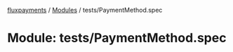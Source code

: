 [fluxpayments](../README.md) / [Modules](../modules.md) / tests/PaymentMethod.spec

# Module: tests/PaymentMethod.spec
